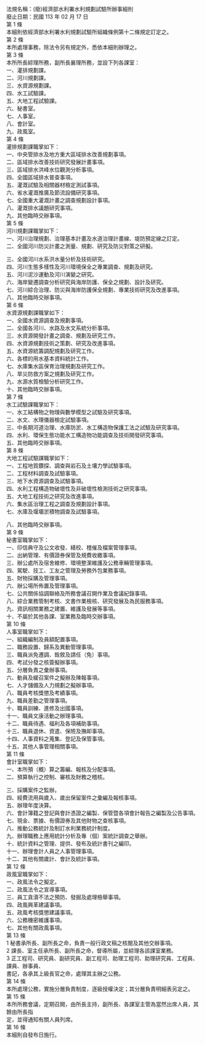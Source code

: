 法規名稱：(廢)經濟部水利署水利規劃試驗所辦事細則  
廢止日期：民國 113 年 02 月 17 日  
第 1 條  
本細則依經濟部水利署水利規劃試驗所組織條例第十二條規定訂定之。  
第 2 條  
本所處理事務，除法令另有規定外，悉依本細則辦理之。  
第 3 條  
本所所長綜理所務，副所長襄理所務，並設下列各課室：  
一、灌排規劃課。  
二、河川規劃課。  
三、水資源規劃課。  
四、水工試驗課。  
五、大地工程試驗課。  
六、秘書室。  
七、人事室。  
八、會計室。  
九、政風室。  
第 4 條  
灌排規劃課職掌如下：  
一、中央管排水及地方重大區域排水改善規劃事項。  
二、區域排水改善技術研究發展計畫事項。  
三、區域排水洪峰水位觀測分析事項。  
四、全國區域排水普查事項。  
五、灌溉試驗及相關器材檢定測試事項。  
六、省水灌溉推廣及節流設備研究事項。  
七、全國重大灌溉計畫之調查規劃設計事項。  
八、灌溉排水議題研究事項。  
九、其他臨時交辦事項。  
第 5 條  
河川規劃課職掌如下：  
一、河川治理規劃、治理基本計畫及水道治理計畫線、堤防預定線之訂定。  
二、全國河川防災計畫之測量、規劃、研究及防災對策之研擬。  


三、全國河川水系洪水量分析及技術研究。  
四、河川生態多樣性及河川環境保全之專業調查、規劃及研究。  
五、河川泥沙運動及河川演變之研究。  
六、海岸變遷調查分析研究與海岸防護、保全之規劃、設計及研究。  
七、河川綜合治理、防災與海岸防護保全規劃、專業技術研究及改進事項。  
八、其他臨時交辦事項。  
第 6 條  
水資源規劃課職掌如下：  
一、全國水資源調查及規劃事項。  
二、全國各河川、水路及水文系統分析事項。  
三、水資源開發計畫之調查、規劃及研究工作。  
四、水資源規劃技術之策劃、研究及改進事項。  
五、水資源統籌調配規劃及研究工作。  
六、各標的用水基本資料統計工作。  
七、水庫集水區保育治理規劃及研究工作。  
八、旱災防救方案之規劃及研究工作。  
九、水源水質檢驗分析研究工作。  
十、其他臨時交辦事項。  
第 7 條  
水工試驗課職掌如下：  
一、水工結構物之物理與數學模型之試驗及研究事項。  
二、水文、水理儀器檢定試驗事項。  
三、中長期河道治理、水庫防淤、水工構造物保護工法之試驗及研究事項。  
四、水利、環保生態功能水工構造物功能調查及技術開發研究事項。  
五、其他臨時交辦事項。  
第 8 條  
大地工程試驗課職掌如下：  
一、工程地質鑽探、調查與岩石及土壤力學試驗事項。  
二、工程材料調查及試驗事項。  
三、地下水資源調查及試驗事項。  
四、水利工程構造物破壞性及非破壞性檢測技術之研究事項。  
五、大地工程技術之研究及改進事項。  
六、集水區治理工程之調查及規劃設計事項。  
七、水庫及堰壩淤積物調查及試驗事項。  


八、其他臨時交辦事項。  
第 9 條  
秘書室職掌如下：  
一、印信典守及公文收發、繕校、稽催及檔案管理事項。  
二、出納管理、有價證券保管及規費收繳事項。  
三、辦公處所及宿舍維修、環境整潔維護及公務車輛管理事項。  
四、駕駛、技工、工友之管理及勞務外包業務事項。  
五、財物採購及管理事項。  
六、辦公場所佈置及管理事項。  
七、公共關係協調聯絡及所務會議召開作業及會議紀錄事項。  
八、綜合業務管制考核、文書作業檢核、研究發展及為民服務事項。  
九、資訊相關業務之建置、維護及發展等事項。  
十、不屬於其他各課、室業務及臨時交辦事項。  
第 10 條  
人事室職掌如下：  
一、組織編制及員額配置事項。  
二、職務設置、歸系及異動管理事項。  
三、職員派免遷調、銓敘及請任（免）事項。  
四、考試分發之核簽擬辦事項。  
五、分層負責之彙辦事項。  
六、動員及緩召案件之擬辦及陳報事項。  
七、人才儲備及人力規劃之擬辦事項。  
八、職員考核獎懲及考績事項。  
九、職員差勤之管理事項。  
十、職員訓練、進修及出國事項。  
十一、職員文康活動之辦理事項。  
十二、職員待遇、福利及各項補助事項。  
十三、職員退休、資遣、保險及撫卹事項。  
十四、人事資料之蒐集、登記及保管事項。  
十五、其他人事管理相關事項。  
第 11 條  
會計室職掌如下：  
一、本所預（概）算之籌編、報核及分配事項。  
二、預算執行之控制、審核及財務之稽核。  


三、採購案件之監辦。  
四、經費流用與歲入、歲出保留案件之彙編及報核事項。  
五、辦理年度決算。  
六、會計簿籍之登記與會計憑證之編製、保管暨各項會計報告之編製及公告事項。  
七、現金、票據、有價證券及其他財物之查核事項。  
八、推動公務統計及制訂水利業務統計制度。  
九、辦理職務上應用統計分析及專（個）案統計調查之舉辦。  
十、統計資料之管理、提供、發布及統計書刊之編印。  
十一、辦理會計人員之人事管理事項。  
十二、其他有關歲計、會計及統計事項。  
第 12 條  
政風室職掌如下：  
一、政風法令之擬定。  
二、政風法令之宣導事項。  
三、員工貪瀆不法之預防、發掘及處理檢舉事項。  
四、政風興革建議事項。  
五、政風考核獎懲建議事項。  
六、公務機密維護事項。  
七、其他有關政風事項。  
第 13 條  
1 秘書承所長、副所長之命，負責一般行政文稿之核閱及其他交辦事項。  
2 課長、室主任承所長、副所長之命，督導所屬，並綜理各該課室業務。  
3 正工程司、研究員、副研究員、副工程司、助理工程司、助理研究員、工程員、課員、辦事員、  
書記，各承其上級長官之命，處理其主辦之公務。  
第 14 條  
本所處理公務，實施分層負責制度，逐級授權決定；其分層負責明細表另定之。  
第 15 條  
本所所務會議，定期召開，由所長主持，副所長、各課室主管為當然出席人員，其餘由所長指  
定，並得通知有關人員列席。  
第 16 條  
本細則自發布日施行。  


